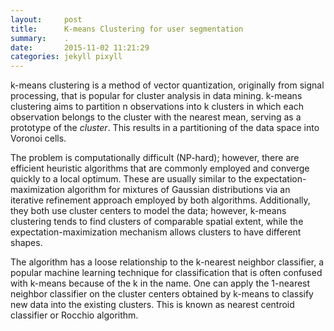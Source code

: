 ```yaml
---
layout:     post
title:      K-means Clustering for user segmentation
summary:    .
date:       2015-11-02 11:21:29
categories: jekyll pixyll
---
```


k-means clustering is a method of vector quantization, originally from signal processing, that is popular for cluster analysis in data mining. k-means clustering aims to partition n observations into k clusters in which each observation belongs to the cluster with the nearest mean, serving as a prototype of the $cluster$. This results in a partitioning of the data space into Voronoi cells.

The problem is computationally difficult (NP-hard); however, there are efficient heuristic algorithms that are commonly employed and converge quickly to a local optimum. These are usually similar to the expectation-maximization algorithm for mixtures of Gaussian distributions via an iterative refinement approach employed by both algorithms. Additionally, they both use cluster centers to model the data; however, k-means clustering tends to find clusters of comparable spatial extent, while the expectation-maximization mechanism allows clusters to have different shapes.

The algorithm has a loose relationship to the k-nearest neighbor classifier, a popular machine learning technique for classification that is often confused with k-means because of the k in the name. One can apply the 1-nearest neighbor classifier on the cluster centers obtained by k-means to classify new data into the existing clusters. This is known as nearest centroid classifier or Rocchio algorithm.
